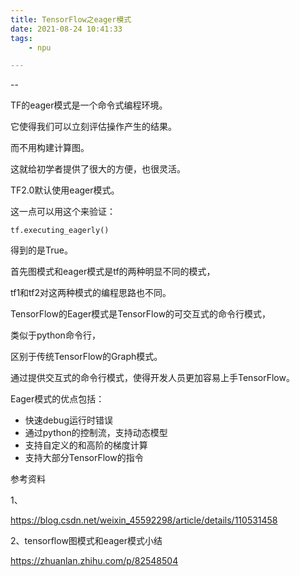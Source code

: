 ```yaml
---
title: TensorFlow之eager模式
date: 2021-08-24 10:41:33
tags:
	- npu

---
```


--

TF的eager模式是一个命令式编程环境。

它使得我们可以立刻评估操作产生的结果。

而不用构建计算图。

这就给初学者提供了很大的方便，也很灵活。

TF2.0默认使用eager模式。

这一点可以用这个来验证：

```
tf.executing_eagerly()
```

得到的是True。



首先图模式和eager模式是tf的两种明显不同的模式，

tf1和tf2对这两种模式的编程思路也不同。



TensorFlow的Eager模式是TensorFlow的可交互式的命令行模式，

类似于python命令行，

区别于传统TensorFlow的Graph模式。

通过提供交互式的命令行模式，使得开发人员更加容易上手TensorFlow。

Eager模式的优点包括：

- 快速debug运行时错误
- 通过python的控制流，支持动态模型
- 支持自定义的和高阶的梯度计算
- 支持大部分TensorFlow的指令



参考资料

1、

https://blog.csdn.net/weixin_45592298/article/details/110531458

2、tensorflow图模式和eager模式小结

https://zhuanlan.zhihu.com/p/82548504